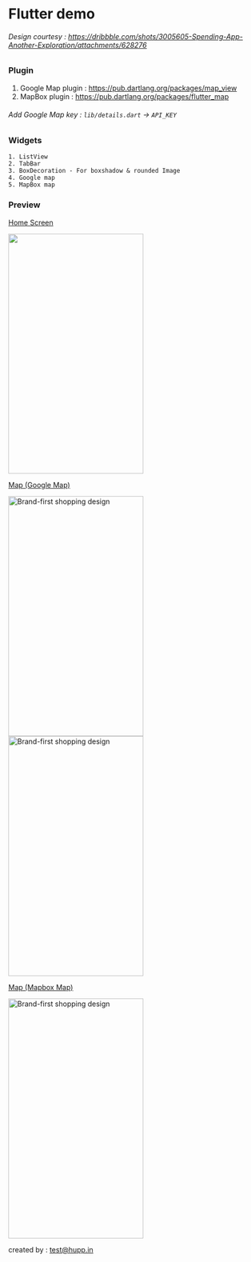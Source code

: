 # Flutter demo

###### Design courtesy : https://dribbble.com/shots/3005605-Spending-App-Another-Exploration/attachments/628276

### Plugin
1. Google Map plugin : https://pub.dartlang.org/packages/map_view
2. MapBox plugin : https://pub.dartlang.org/packages/flutter_map

###### Add Google Map key : `lib/details.dart` -> `API_KEY`

### Widgets
    1. ListView
    2. TabBar
    3. BoxDecoration - For boxshadow & rounded Image
    4. Google map
    5. MapBox map
### Preview

[<p>Home Screen</p><img src="http://demo.hupp.in/hupp-files/demo1.gif" width="270" height="480" alt="" >](http://demo.hupp.in/hupp-files/demo1.gif)


[<p>Map (Google Map)</p><img src="http://demo.hupp.in/hupp-files/map1.png" width="270" height="480" alt="Brand-first shopping design" align="left">](http://demo.hupp.in/hupp-files/map1.png)
[<img src="http://demo.hupp.in/hupp-files/map3.png" width="270" height="480" alt="Brand-first shopping design" align="">](http://demo.hupp.in/hupp-files/map3.png)


[<p>Map (Mapbox Map)</p><img src="http://demo.hupp.in/hupp-files/map2.png" width="270" height="480" alt="Brand-first shopping design" align="">](http://demo.hupp.in/hupp-files/map2.png)



created by : test@hupp.in
